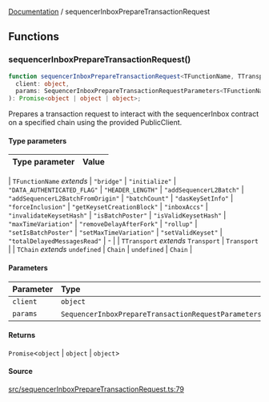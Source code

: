 [Documentation](README.md) / sequencerInboxPrepareTransactionRequest

## Functions

### sequencerInboxPrepareTransactionRequest()

```ts
function sequencerInboxPrepareTransactionRequest<TFunctionName, TTransport, TChain>(
  client: object,
  params: SequencerInboxPrepareTransactionRequestParameters<TFunctionName>,
): Promise<object | object | object>;
```

Prepares a transaction request to interact with the sequencerInbox contract
on a specified chain using the provided PublicClient.

#### Type parameters

| Type parameter | Value |
| :------------- | :---- |

| `TFunctionName` _extends_
\| `"bridge"`
\| `"initialize"`
\| `"DATA_AUTHENTICATED_FLAG"`
\| `"HEADER_LENGTH"`
\| `"addSequencerL2Batch"`
\| `"addSequencerL2BatchFromOrigin"`
\| `"batchCount"`
\| `"dasKeySetInfo"`
\| `"forceInclusion"`
\| `"getKeysetCreationBlock"`
\| `"inboxAccs"`
\| `"invalidateKeysetHash"`
\| `"isBatchPoster"`
\| `"isValidKeysetHash"`
\| `"maxTimeVariation"`
\| `"removeDelayAfterFork"`
\| `"rollup"`
\| `"setIsBatchPoster"`
\| `"setMaxTimeVariation"`
\| `"setValidKeyset"`
\| `"totalDelayedMessagesRead"` | - |
| `TTransport` _extends_ `Transport` | `Transport` |
| `TChain` _extends_ `undefined` \| `Chain` | `undefined` \| `Chain` |

#### Parameters

| Parameter | Type                                                                   |
| :-------- | :--------------------------------------------------------------------- |
| `client`  | `object`                                                               |
| `params`  | `SequencerInboxPrepareTransactionRequestParameters`\<`TFunctionName`\> |

#### Returns

`Promise`\<`object` \| `object` \| `object`\>

#### Source

[src/sequencerInboxPrepareTransactionRequest.ts:79](https://github.com/anegg0/arbitrum-orbit-sdk/blob/763a3f41e7ea001cbb6fe81ac11cc794b4a0f94d/src/sequencerInboxPrepareTransactionRequest.ts#L79)

